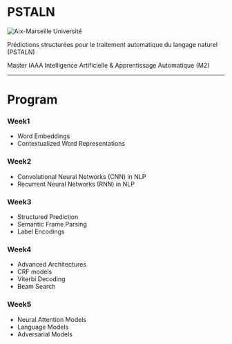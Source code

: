 # PSTALN

![Aix-Marseille Université](https://dircom.univ-amu.fr/sites/dircom.univ-amu.fr/files/logo_amu_rvb.jpg)



Prédictions structurées pour le traitement automatique du langage naturel (PSTALN)

Master IAAA Intelligence Artificielle & Apprentissage Automatique (M2)


------

# Program

### Week1

+ Word Embeddings
+ Contextualized Word Representations

### Week2

+ Convolutional Neural Networks (CNN) in NLP
+ Recurrent Neural Networks (RNN) in NLP

### Week3

+ Structured Prediction
+ Semantic Frame Parsing
+ Label Encodings

### Week4

+ Advanced Architectures
+ CRF models
+ Viterbi Decoding
+ Beam Search

### Week5

+ Neural Attention Models
+ Language Models
+ Adversarial Models

